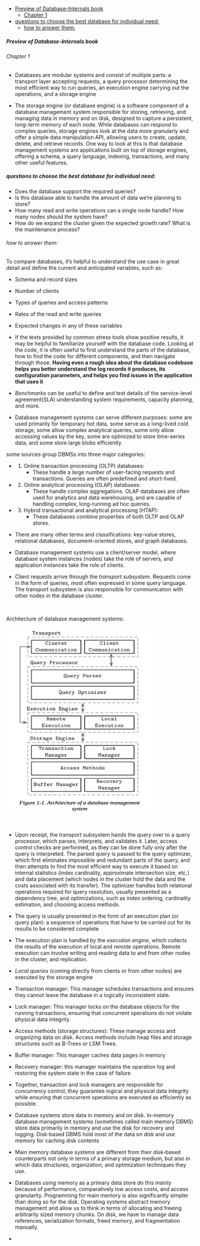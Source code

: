 - [Preview of Database-Internals book](#preview-of-database-internals-book)
  - [Chapter 1](#chapter-1)
- [questions to choose the best database for individual need:](#questions-to-choose-the-best-database-for-individual-need)
  - [how to answer them:](#how-to-answer-them)

##### Preview of Database-Internals book
###### Chapter 1

- Databases are modular systems and consist of multiple parts: a transport layer accepting requests, a query processor determining the most efficient way to run queries, an execution engine carrying out the operations, and a storage engine

- The storage engine (or database engine) is a software component of a database management system responsible for storing, retrieving, and managing data in memory and on disk, designed to capture a persistent, long-term memory of each node. While databases can respond to complex queries, storage engines look at the data more granularly and offer a simple data manipulation API, allowing users to create, update, delete, and retrieve records. One way to look at this is that database management systems are applications built on top of storage engines, offering a schema, a query language, indexing, transactions, and many other useful features.

##### questions to choose the best database for individual need:
- Does the database support the required queries?
- Is this database able to handle the amount of data we’re planning to store?
- How many read and write operations can a single node handle? How many nodes should the system have?
- How do we expand the cluster given the expected growth rate? What is the maintenance process?

###### how to answer them: 
To compare databases, it’s helpful to understand the use case in great detail and define the current and anticipated variables, such as:
- Schema and record sizes
- Number of clients
- Types of queries and access patterns
- Rates of the read and write queries
- Expected changes in any of these variables

- If the tests provided by common stress tools show positive results, it may be helpful to familiarize yourself with the database code. Looking at the code, it is often useful to first understand the parts of the database, how to find the code for different components, and then navigate through those. **Having even a rough idea about the database codebase helps you better understand the log records it produces, its configuration parameters, and helps you find issues in the application that uses it**

- *Benchmarks* can be useful to define and test details of the service-level agreement(SLA) understanding system requirements, capacity planning, and more.

- Database management systems can serve different purposes: some are used primarily for temporary hot data, some serve as a long-lived cold storage, some allow complex analytical queries, some only allow accessing values by the key, some are optimized to store time-series data, and some store large blobs efficiently. 


some sources group DBMSs into three major categories:
  - 1) Online transaction processing (OLTP) databases: 
        - These handle a large number of user-facing requests and transactions. Queries are often predefined and short-lived.
  - 2) Online analytical processing (OLAP) databases:
        - These handle complex aggregations. OLAP databases are often used for analytics and data warehousing, and are capable of handling complex, long-running ad hoc queries.
  - 3) Hybrid transactional and analytical processing (HTAP):
        - These databases combine properties of both OLTP and OLAP stores.



- There are many other terms and classifications: key-value stores, relational databases, document-oriented stores, and graph databases.

- Database management systems use a client/server model, where database system instances (nodes) take the role of servers, and application instances take the role of clients.

- Client requests arrive through the *transport subsystem*. Requests come in the form of queries, most often expressed in some query language. The transport subsystem is also responsible for communication with other nodes in the database cluster.

&nbsp;

Architecture of database management systems:  

<img src=../images/figure1-1.png alt="alt text" width="400" height="500"/>    
         
&nbsp;

- Upon receipt, the transport subsystem hands the query over to a query processor, which parses, interprets, and validates it. Later, access control checks are performed, as they can be done fully only after the query is interpreted.
The parsed query is passed to the query optimizer, which first eliminates impossible and redundant parts of the query, and then attempts to find the most efficient way to execute it based on internal statistics (index cardinality, approximate intersection size, etc.) and data placement (which nodes in the cluster hold the data and the costs associated with its transfer). The optimizer handles both relational operations required for query resolution, usually presented as a dependency tree, and optimizations, such as index ordering, cardinality estimation, and choosing access methods.

- The query is usually presented in the form of an execution plan (or query plan): a sequence of operations that have to be carried out for its results to be considered complete

- The execution plan is handled by the *execution engine*, which collects the results of the execution of local and remote operations. Remote execution can involve writing and reading data to and from other nodes in the cluster, and replication.

- *Local queries* (coming directly from clients or from other nodes) are executed by the storage engine

- Transaction manager: This manager schedules transactions and ensures they cannot leave the database in a logically inconsistent state.

- Lock manager: This manager locks on the database objects for the running transactions, ensuring that concurrent operations do not violate physical data integrity.

- Access methods (storage structures): These manage access and organizing data on disk. Access methods include heap files and storage structures such as B-Trees or LSM Trees.

- Buffer manager: This manager caches data pages in memory

- Recovery manager: this manager maintains the oparation log and restoring the system state in the case of failure

- Together, transaction and lock managers are responsible for concurrency control, they guarantee logical and physical data integrity while ensuring that concurrent operations are executed as efficiently as possible.

- Database systems store data in memory and on disk. In-memory database management systems (sometimes called main memory DBMS) store data primarily in memory and use the disk for recovery and logging. Disk-based DBMS hold most of the data on disk and use memory for caching disk contents

- Main memory database systems are different from their disk-based counterparts not only in terms of a primary storage medium, but also in which data structures, organization, and optimization techniques they use.

- Databases using memory as a primary data store do this mainly because of performance, comparatively low access costs, and access granularity. Programming for main memory is also significantly simpler than doing so for the disk. Operating systems abstract memory management and allow us to think in terms of allocating and freeing arbitrarily sized memory chunks. On disk, we have to manage data references, serialization formats, freed memory, and fragmentation manually.

- 